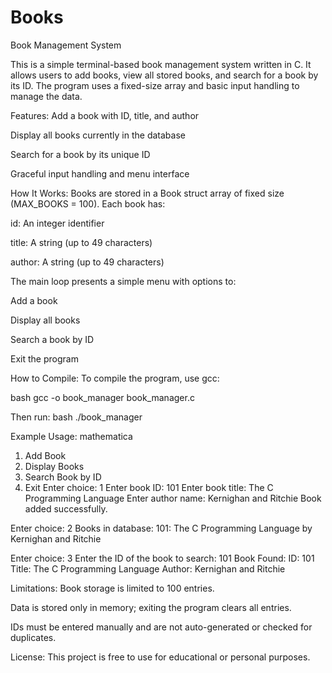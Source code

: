 # Books
Book Management System 

This is a simple terminal-based book management system written in C. It allows users to add books, view all stored books, and search for a book by its ID. The program uses a fixed-size array and basic input handling to manage the data.

Features:
Add a book with ID, title, and author

Display all books currently in the database

Search for a book by its unique ID

Graceful input handling and menu interface

How It Works:
Books are stored in a Book struct array of fixed size (MAX_BOOKS = 100). Each book has:

id: An integer identifier

title: A string (up to 49 characters)

author: A string (up to 49 characters)

The main loop presents a simple menu with options to:

Add a book

Display all books

Search a book by ID

Exit the program

How to Compile:
To compile the program, use gcc:

bash
gcc -o book_manager book_manager.c

Then run:
bash
./book_manager

Example Usage:
mathematica
1. Add Book
2. Display Books
3. Search Book by ID
4. Exit
Enter choice: 1
Enter book ID: 101
Enter book title: The C Programming Language
Enter author name: Kernighan and Ritchie
Book added successfully.

Enter choice: 2
Books in database:
101: The C Programming Language by Kernighan and Ritchie

Enter choice: 3
Enter the ID of the book to search: 101
Book Found:
ID: 101
Title: The C Programming Language
Author: Kernighan and Ritchie

Limitations:
Book storage is limited to 100 entries.

Data is stored only in memory; exiting the program clears all entries.

IDs must be entered manually and are not auto-generated or checked for duplicates.

License:
This project is free to use for educational or personal purposes.
